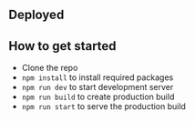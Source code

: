 ## Deployed 

## How to get started
- Clone the repo
- `npm install` to install required packages
- `npm run dev` to start development server
- `npm run build` to create production build
- `npm run start` to serve the production build
